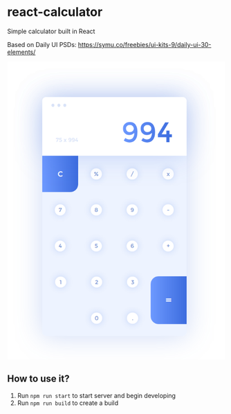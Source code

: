 # react-calculator

Simple calculator built in React

Based on Daily UI PSDs: https://symu.co/freebies/ui-kits-9/daily-ui-30-elements/

![react-calculator screenshot](screenshot.png?raw=true)

## How to use it?

1. Run `npm run start` to start server and begin developing
2. Run `npm run build` to create a build